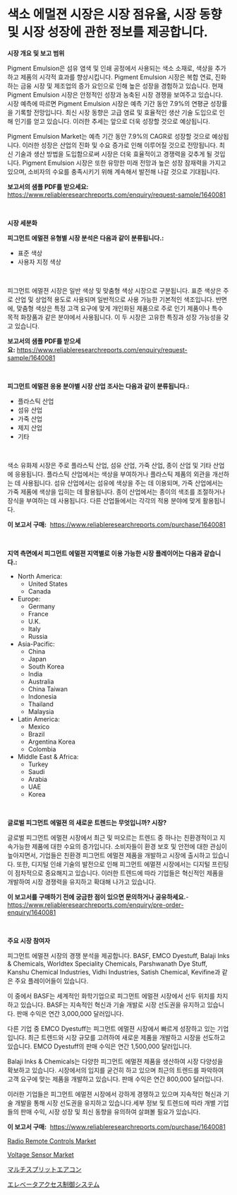 <p><h1>색소 에멀젼 시장은 시장 점유율, 시장 동향 및 시장 성장에 관한 정보를 제공합니다.</h1></p><p><strong>시장 개요 및 보고 범위</strong></p>
<p><p>Pigment Emulsion은 섬유 염색 및 인쇄 공정에서 사용되는 색소 소재로, 색상을 추가하고 제품의 시각적 효과를 향상시킵니다. Pigment Emulsion 시장은 복합 연료, 진화하는 금융 시장 및 제조업의 증가 요인으로 인해 높은 성장을 경험하고 있습니다. 현재 Pigment Emulsion 시장은 안정적인 성장과 농축된 시장 경쟁을 보여주고 있습니다. 시장 예측에 따르면 Pigment Emulsion 시장은 예측 기간 동안 7.9%의 연평균 성장률을 기록할 전망입니다. 최신 시장 동향은 고급 염료 및 효율적인 생산 기술 도입으로 인해 인기를 얻고 있습니다. 이러한 추세는 앞으로 더욱 성장할 것으로 예상됩니다.</p><p>Pigment Emulsion Market는 예측 기간 동안 7.9%의 CAGR로 성장할 것으로 예상됩니다. 이러한 성장은 산업의 진화 및 수요 증가로 인해 이루어질 것으로 전망됩니다. 최신 기술과 생산 방법을 도입함으로써 시장은 더욱 효율적이고 경쟁력을 갖추게 될 것입니다. Pigment Emulsion 시장은 또한 유망한 미래 전망과 높은 성장 잠재력을 가지고 있으며, 소비자의 수요를 충족시키기 위해 계속해서 발전해 나갈 것으로 기대됩니다.</p></p>
<p><strong>보고서의 샘플 PDF를 받으세요:</strong> <a href="https://www.reliableresearchreports.com/enquiry/request-sample/1640081">https://www.reliableresearchreports.com/enquiry/request-sample/1640081</a></p>
<p>&nbsp;</p>
<p><strong>시장 세분화</strong></p>
<p><strong>피그먼트 에멀젼 유형별 시장 분석은 다음과 같이 분류됩니다.:</strong></p>
<p><ul><li>표준 색상</li><li>사용자 지정 색상</li></ul></p>
<p>&nbsp;</p>
<p><p>피그먼트 에멀젼 시장은 일반 색상 및 맞춤형 색상 시장으로 구분됩니다. 표준 색상은 주로 산업 및 상업적 용도로 사용되며 일반적으로 사용 가능한 기본적인 색조입니다. 반면에, 맞춤형 색상은 특정 고객 요구에 맞게 개인화된 제품으로 주로 인기 제품이나 특수 목적 화장품과 같은 분야에서 사용됩니다. 이 두 시장은 고유한 특징과 성장 가능성을 갖고 있습니다.</p></p>
<p><strong>보고서의 샘플 PDF를 받으세요:</strong>&nbsp;<a href="https://www.reliableresearchreports.com/enquiry/request-sample/1640081">https://www.reliableresearchreports.com/enquiry/request-sample/1640081</a></p>
<p>&nbsp;</p>
<p><strong> 피그먼트 에멀젼 응용 분야별 시장 산업 조사는 다음과 같이 분류됩니다.:</strong></p>
<p><ul><li>플라스틱 산업</li><li>섬유 산업</li><li>가죽 산업</li><li>제지 산업</li><li>기타</li></ul></p>
<p>&nbsp;</p>
<p><p>색소 유화제 시장은 주로 플라스틱 산업, 섬유 산업, 가죽 산업, 종이 산업 및 기타 산업에 응용됩니다. 플라스틱 산업에서는 색상을 부여하거나 플라스틱 제품의 외관을 개선하는 데 사용됩니다. 섬유 산업에서는 섬유에 색상을 주는 데 이용되며, 가죽 산업에서는 가죽 제품에 색상을 입히는 데 활용됩니다. 종이 산업에서는 종이의 색조를 조절하거나 장식을 부여하는 데 사용됩니다. 다른 산업들에서는 각각의 적용 분야에 맞게 활용됩니다.</p></p>
<p><strong>이 보고서 구매:</strong>&nbsp; <a href="https://www.reliableresearchreports.com/purchase/1640081">https://www.reliableresearchreports.com/purchase/1640081</a></p>
<p>&nbsp;</p>
<p><strong>지역 측면에서 피그먼트 에멀젼 지역별로 이용 가능한 시장 플레이어는 다음과 같습니다.:</strong></p>
<p><ul>
    <li>
        North America:
        <ul>
            <li>United States</li>
            <li>Canada</li>
        </ul>
    </li>
    <li>
        Europe:
        <ul>
            <li>Germany</li>
            <li>France</li>
            <li>U.K.</li>
            <li>Italy</li>
            <li>Russia</li>
        </ul>
    </li>
    <li>
        Asia-Pacific:
        <ul>
            <li>China</li>
            <li>Japan</li>
            <li>South Korea</li>
            <li>India</li>
            <li>Australia</li>
            <li>China Taiwan</li>
            <li>Indonesia</li>
            <li>Thailand</li>
            <li>Malaysia</li>
        </ul>
    </li>
    <li>
        Latin America:
        <ul>
            <li>Mexico</li>
            <li>Brazil</li>
            <li>Argentina Korea</li>
            <li>Colombia</li>
        </ul>
    </li>
    <li>
        Middle East & Africa:
        <ul>
            <li>Turkey</li>
            <li>Saudi</li>
            <li>Arabia</li>
            <li>UAE</li>
            <li>Korea</li>
        </ul>
    </li>
    </ul></p>
<p>&nbsp;</p>
<p><strong>글로벌 피그먼트 에멀젼 의 새로운 트렌드는 무엇입니까? 시장?</strong></p>
<p><p>글로벌 피그먼트 에멀젼 시장에서 최근 및 떠오르는 트렌드 중 하나는 친환경적이고 지속가능한 제품에 대한 수요의 증가입니다. 소비자들이 환경 보호 및 안전에 대한 관심이 높아지면서, 기업들은 친환경 피그먼트 에멀젼 제품을 개발하고 시장에 출시하고 있습니다. 또한, 디지털 인쇄 기술의 발전으로 인해 피그먼트 에멀젼 시장에서는 디지털 프린팅이 점차적으로 중요해지고 있습니다. 이러한 트렌드에 따라 기업들은 혁신적인 제품을 개발하여 시장 경쟁력을 유지하고 확대해 나가고 있습니다.</p></p>
<p><strong>이 보고서를 구매하기 전에 궁금한 점이 있으면 문의하거나 공유하세요.</strong>- <a href="https://www.reliableresearchreports.com/enquiry/pre-order-enquiry/1640081">https://www.reliableresearchreports.com/enquiry/pre-order-enquiry/1640081</a></p>
<p>&nbsp;</p>
<p><strong>주요 시장 참여자</strong></p>
<p><p>피그먼트 에멀젼 시장의 경쟁 분석을 제공합니다. BASF, EMCO Dyestuff, Balaji Inks & Chemicals, Worldtex Speciality Chemicals, Parshwanath Dye Stuff, Kanshu Chemical Industries, Vidhi Industries, Satish Chemical, Kevifine과 같은 주요 플레이어들이 있습니다.</p><p>이 중에서 BASF는 세계적인 화학기업으로 피그먼트 에멀젼 시장에서 선두 위치를 차지하고 있습니다. BASF는 지속적인 혁신과 기술 개발로 시장 선도권을 유지하고 있습니다. 판매 수익은 연간 3,000,000 달러입니다.</p><p>다른 기업 중 EMCO Dyestuff는 피그먼트 에멀젼 시장에서 빠르게 성장하고 있는 기업입니다. 최근 트렌드와 시장 규모를 고려하여 새로운 제품을 개발하고 시장을 선도하고 있습니다. EMCO Dyestuff의 판매 수익은 연간 1,500,000 달러입니다.</p><p>Balaji Inks & Chemicals는 다양한 피그먼트 에멀젼 제품을 생산하여 시장 다양성을 확보하고 있습니다. 시장에서의 입지를 굳건히 하고 있으며 최근의 트렌드를 파악하여 고객 요구에 맞는 제품을 개발하고 있습니다. 판매 수익은 연간 800,000 달러입니다.</p><p>이러한 기업들은 피그먼트 에멀젼 시장에서 강하게 경쟁하고 있으며 지속적인 혁신과 기술 개발을 통해 시장 선도권을 유지하고 있습니다.세부 정보 및 트렌드에 따라 개별 기업들의 판매 수익, 시장 성장 및 최신 동향을 유의하여 살펴볼 필요가 있습니다.</p></p>
<p><strong>이 보고서 구매:</strong>&nbsp;&nbsp;<a href="https://www.reliableresearchreports.com/purchase/1640081">https://www.reliableresearchreports.com/purchase/1640081</a></p>
<p><p><a href="https://github.com/johnbach50/Market-Research-Report-List-2/blob/main/radio-remote-controls-market.md">Radio Remote Controls Market</a></p><p><a href="https://github.com/lylyparadise/Market-Research-Report-List-2/blob/main/voltage-sensor-market.md">Voltage Sensor Market</a></p><p><a href="https://github.com/Calvi3ynJerde867/Market-Research-Report-List-1/blob/main/573095210128.md">マルチスプリットエアコン</a></p><p><a href="https://github.com/JacksonWiza1924/Market-Research-Report-List-1/blob/main/291453910129.md">エレベータアクセス制御システム</a></p></p>

